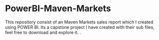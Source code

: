 # PowerBI-Maven-Markets
This repository consist of an Maven Markets sales report which I created using POWER BI. Its a capstone project I have created with their sub files, feel free to download and explore it. .
